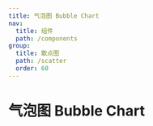 ```yaml
---
title: 气泡图 Bubble Chart
nav:
  title: 组件
  path: /components
group:
  title: 散点图
  path: /scatter
  order: 60
---
```


# 气泡图 Bubble Chart

<code src="./.demos/bubble.tsx"></code>
